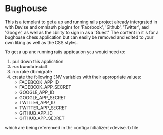 # Bughouse
This is a templant to get a up and running rails project already intergrated in with Devise and omniauth plugins for 'Facebook', 'Github', 'Twitter', and 'Google', as well as the ability to sign in as a 'Guest'. The content in it is for a bughouse chess application but can easily be removed and edited to your own liking as well as the CSS styles. 


To get a up and running rails application you would need to:

1. pull down this application
2. run bundle install
3. run rake db:migrate
4. create the following ENV variables with their appropriate values:
	* FACEBOOK_APP_ID
	* FACEBOOK_APP_SECRET
	* GOOGLE_APP_ID
	* GOOGLE_APP_SECRET
	* TWITTER_APP_ID
	* TWITTER_APP_SECRET
	* GITHUB_APP_ID
	* GITHUB_APP_SECRET

which are being referenced in the config>initializers>devise.rb file
